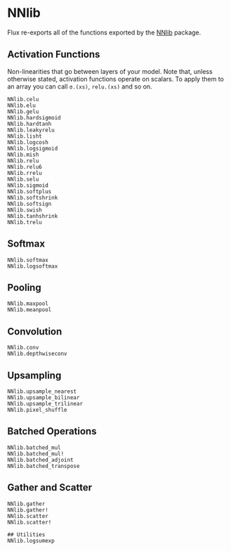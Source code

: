 # NNlib

Flux re-exports all of the functions exported by the [NNlib](https://github.com/FluxML/NNlib.jl) package.

## Activation Functions

Non-linearities that go between layers of your model. Note that, unless otherwise stated, activation functions operate on scalars. To apply them to an array you can call `σ.(xs)`, `relu.(xs)` and so on.

```@docs
NNlib.celu
NNlib.elu
NNlib.gelu
NNlib.hardsigmoid
NNlib.hardtanh
NNlib.leakyrelu
NNlib.lisht
NNlib.logcosh
NNlib.logsigmoid
NNlib.mish
NNlib.relu
NNlib.relu6
NNlib.rrelu
NNlib.selu
NNlib.sigmoid
NNlib.softplus
NNlib.softshrink
NNlib.softsign
NNlib.swish
NNlib.tanhshrink
NNlib.trelu
```

## Softmax

```@docs
NNlib.softmax
NNlib.logsoftmax
```

## Pooling

```@docs
NNlib.maxpool
NNlib.meanpool
```

## Convolution

```@docs
NNlib.conv
NNlib.depthwiseconv
```

## Upsampling

```@docs
NNlib.upsample_nearest
NNlib.upsample_bilinear
NNlib.upsample_trilinear
NNlib.pixel_shuffle
```

## Batched Operations

```@docs
NNlib.batched_mul
NNlib.batched_mul!
NNlib.batched_adjoint
NNlib.batched_transpose
```

## Gather and Scatter

```@docs
NNlib.gather
NNlib.gather!
NNlib.scatter
NNlib.scatter!

## Utilities
NNlib.logsumexp
```
